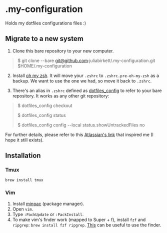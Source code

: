 # .my-configuration
Holds my dotfiles configurations files :)

## Migrate to a new system

1. Clone this bare repository to your new computer.
> $ git clone --bare git@github.com:juliabirkett/.my-configuration.git $HOME/.my-configuration

2. Install [oh my zsh](https://ohmyz.sh/#install). It will move your `.zshrc` to `.zshrc.pre-oh-my-zsh` as a backup. We want to use the one we had, so move it back to `.zshrc`.
 
3. There's an alias in `.zshrc` defined as [dotfiles_config](https://github.com/juliabirkett/.my-configuration/blob/master/.zshrc#L97) to refer to your bare repository. It works as any other git repository:

> $ dotfiles_config checkout
> 
> $ dotfiles_config status
> 
> $ dotfiles_config config --local status.showUntrackedFiles no

For further details, please refer to this [Atlassian's link](https://www.atlassian.com/git/tutorials/dotfiles) that inspired me (I hope it still exists).

## Installation

### Tmux
`brew install tmux`

### Vim
1. Install [minpac](https://github.com/k-takata/minpac) (package manager).
2. Open `vim`.
3. Type `:PackUpdate` or `:PackInstall`.
4. To make vim's finder work (mapped to Super + f), install `fzf` and `ripgrep`: `brew install fzf ripgrep`. [This](https://dev.to/iggredible/how-to-search-faster-in-vim-with-fzf-vim-36ko) can be useful to use the finder.
